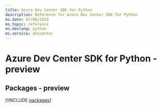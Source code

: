 ```yaml
---
title: Azure Dev Center SDK for Python
description: Reference for Azure Dev Center SDK for Python
ms.date: 07/08/2025
ms.topic: reference
ms.devlang: python
ms.service: devcenter
---
```

# Azure Dev Center SDK for Python - preview
## Packages - preview
[!INCLUDE [packages](dev-center-index.md)]